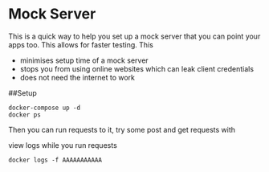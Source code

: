 # Mock Server

This is a quick way to help you set up a mock server that you can point your apps too. This allows for faster testing. This

- minimises setup time of a mock server
- stops you from using online websites which can leak client credentials
- does not need the internet to work 


##Setup
```
docker-compose up -d
docker ps
```


Then you can run requests to it, try some post and get requests with


view logs while you run requests

```
docker logs -f AAAAAAAAAAA
```
#
